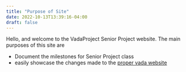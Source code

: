 ```yaml
---
title: "Purpose of Site"
date: 2022-10-13T13:39:16-04:00
draft: false
---
```


Hello, and welcome to the VadaProject Senior Project website.
The main purposes of this site are

 - Document the milestones for Senior Project class
 - easily showcase the changes made to the [proper vada website](https://vadaproject.com)


